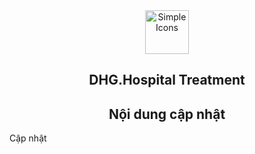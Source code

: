 <div align="center">
<img src="https://raw.githubusercontent.com/dh-hos/dhg.hospitalprinter/main/Deploy_Tools/Logo.ico" alt="Simple Icons" width=70>
<h2>DHG.Hospital Treatment</h2>

## Nội dung cập nhật
<div align="left">
Cập nhật
</div>
